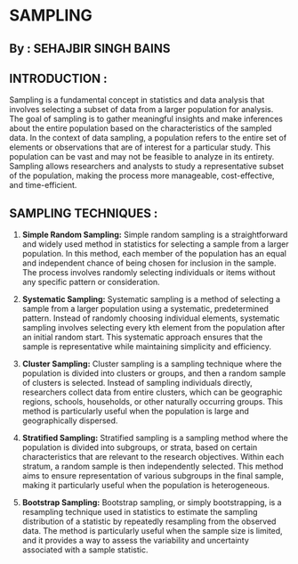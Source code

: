 # SAMPLING 
## By : SEHAJBIR SINGH BAINS

## INTRODUCTION :
Sampling is a fundamental concept in statistics and data analysis that involves selecting a subset of data from a larger population for analysis. The goal of sampling is to gather meaningful insights and make inferences about the entire population based on the characteristics of the sampled data.
In the context of data sampling, a population refers to the entire set of elements or observations that are of interest for a particular study. This population can be vast and may not be feasible to analyze in its entirety. Sampling allows researchers and analysts to study a representative subset of the population, making the process more manageable, cost-effective, and time-efficient.

## SAMPLING TECHNIQUES :

1. **Simple Random Sampling:**
   Simple random sampling is a straightforward and widely used method in statistics for selecting a sample from a larger population. In this method, each member of the population has an equal and independent chance of being chosen for inclusion in the sample. The process involves randomly selecting individuals or items without any specific pattern or consideration.

2. **Systematic Sampling:**
   Systematic sampling is a method of selecting a sample from a larger population using a systematic, predetermined pattern. Instead of randomly choosing individual elements, systematic sampling involves selecting every kth element from the population after an initial random start. This systematic approach ensures that the sample is representative while maintaining simplicity and efficiency.

3. **Cluster Sampling:**
   Cluster sampling is a sampling technique where the population is divided into clusters or groups, and then a random sample of clusters is selected. Instead of sampling individuals directly, researchers collect data from entire clusters, which can be geographic regions, schools, households, or other naturally occurring groups. This method is particularly useful when the population is large and geographically dispersed.

4. **Stratified Sampling:**
   Stratified sampling is a sampling method where the population is divided into subgroups, or strata, based on certain characteristics that are relevant to the research objectives. Within each stratum, a random sample is then independently selected. This method aims to ensure representation of various subgroups in the final sample, making it particularly useful when the population is heterogeneous.

5. **Bootstrap Sampling:**
   Bootstrap sampling, or simply bootstrapping, is a resampling technique used in statistics to estimate the sampling distribution of a statistic by repeatedly resampling from the observed data. The method is particularly useful when the sample size is limited, and it provides a way to assess the variability and uncertainty associated with a sample statistic.
   
